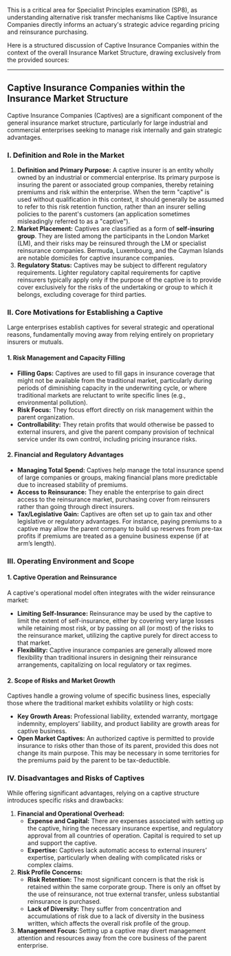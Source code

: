 This is a critical area for Specialist Principles examination (SP8), as understanding alternative risk transfer mechanisms like Captive Insurance Companies directly informs an actuary's strategic advice regarding pricing and reinsurance purchasing.

Here is a structured discussion of Captive Insurance Companies within the context of the overall Insurance Market Structure, drawing exclusively from the provided sources:

---

## **Captive Insurance Companies within the Insurance Market Structure**

Captive Insurance Companies (Captives) are a significant component of the general insurance market structure, particularly for large industrial and commercial enterprises seeking to manage risk internally and gain strategic advantages.

### **I. Definition and Role in the Market**

1. **Definition and Primary Purpose:** A captive insurer is an entity wholly owned by an industrial or commercial enterprise. Its primary purpose is insuring the parent or associated group companies, thereby retaining premiums and risk within the enterprise. When the term "captive" is used without qualification in this context, it should generally be assumed to refer to this risk retention function, rather than an insurer selling policies to the parent's customers (an application sometimes misleadingly referred to as a "captive").  
2. **Market Placement:** Captives are classified as a form of **self-insuring group**. They are listed among the participants in the London Market (LM), and their risks may be reinsured through the LM or specialist reinsurance companies. Bermuda, Luxembourg, and the Cayman Islands are notable domiciles for captive insurance companies.  
3. **Regulatory Status:** Captives may be subject to different regulatory requirements. Lighter regulatory capital requirements for captive reinsurers typically apply only if the purpose of the captive is to provide cover exclusively for the risks of the undertaking or group to which it belongs, excluding coverage for third parties.

### **II. Core Motivations for Establishing a Captive**

Large enterprises establish captives for several strategic and operational reasons, fundamentally moving away from relying entirely on proprietary insurers or mutuals.

#### **1\. Risk Management and Capacity Filling**

* **Filling Gaps:** Captives are used to fill gaps in insurance coverage that might not be available from the traditional market, particularly during periods of diminishing capacity in the underwriting cycle, or where traditional markets are reluctant to write specific lines (e.g., environmental pollution).  
* **Risk Focus:** They focus effort directly on risk management within the parent organization.  
* **Controllability:** They retain profits that would otherwise be passed to external insurers, and give the parent company provision of technical service under its own control, including pricing insurance risks.

#### **2\. Financial and Regulatory Advantages**

* **Managing Total Spend:** Captives help manage the total insurance spend of large companies or groups, making financial plans more predictable due to increased stability of premiums.  
* **Access to Reinsurance:** They enable the enterprise to gain direct access to the reinsurance market, purchasing cover from reinsurers rather than going through direct insurers.  
* **Tax/Legislative Gain:** Captives are often set up to gain tax and other legislative or regulatory advantages. For instance, paying premiums to a captive may allow the parent company to build up reserves from pre-tax profits if premiums are treated as a genuine business expense (if at arm’s length).

### **III. Operating Environment and Scope**

#### **1\. Captive Operation and Reinsurance**

A captive's operational model often integrates with the wider reinsurance market:

* **Limiting Self-Insurance:** Reinsurance may be used by the captive to limit the extent of self-insurance, either by covering very large losses while retaining most risk, or by passing on all (or most) of the risks to the reinsurance market, utilizing the captive purely for direct access to that market.  
* **Flexibility:** Captive insurance companies are generally allowed more flexibility than traditional insurers in designing their reinsurance arrangements, capitalizing on local regulatory or tax regimes.

#### **2\. Scope of Risks and Market Growth**

Captives handle a growing volume of specific business lines, especially those where the traditional market exhibits volatility or high costs:

* **Key Growth Areas:** Professional liability, extended warranty, mortgage indemnity, employers’ liability, and product liability are growth areas for captive business.  
* **Open Market Captives:** An authorized captive is permitted to provide insurance to risks other than those of its parent, provided this does not change its main purpose. This may be necessary in some territories for the premiums paid by the parent to be tax-deductible.

### **IV. Disadvantages and Risks of Captives**

While offering significant advantages, relying on a captive structure introduces specific risks and drawbacks:

1. **Financial and Operational Overhead:**  
   * **Expense and Capital:** There are expenses associated with setting up the captive, hiring the necessary insurance expertise, and regulatory approval from all countries of operation. Capital is required to set up and support the captive.  
   * **Expertise:** Captives lack automatic access to external insurers’ expertise, particularly when dealing with complicated risks or complex claims.  
2. **Risk Profile Concerns:**  
   * **Risk Retention:** The most significant concern is that the risk is retained within the same corporate group. There is only an offset by the use of reinsurance, not true external transfer, unless substantial reinsurance is purchased.  
   * **Lack of Diversity:** They suffer from concentration and accumulations of risk due to a lack of diversity in the business written, which affects the overall risk profile of the group.  
3. **Management Focus:** Setting up a captive may divert management attention and resources away from the core business of the parent enterprise.

